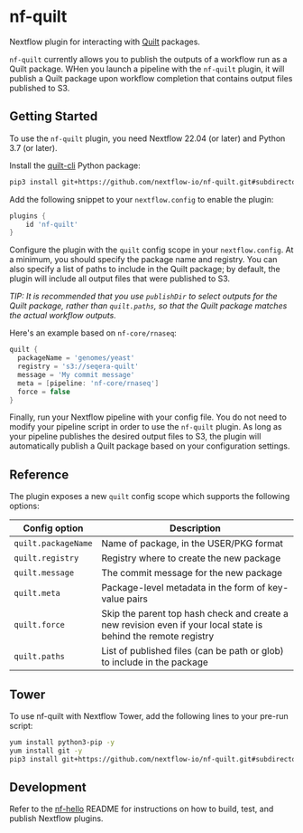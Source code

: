 # nf-quilt

Nextflow plugin for interacting with [Quilt](https://quiltdata.com/) packages.

`nf-quilt` currently allows you to publish the outputs of a workflow run as a Quilt package. WHen you launch a pipeline with the `nf-quilt` plugin, it will publish a Quilt package upon workflow completion that contains output files published to S3.

## Getting Started

To use the `nf-quilt` plugin, you need Nextflow 22.04 (or later) and Python 3.7 (or later).

Install the [quilt-cli](./quilt-cli) Python package:
```bash
pip3 install git+https://github.com/nextflow-io/nf-quilt.git#subdirectory=quilt-cli
```

Add the following snippet to your `nextflow.config` to enable the plugin:
```groovy
plugins {
    id 'nf-quilt'
}
```

Configure the plugin with the `quilt` config scope in your `nextflow.config`. At a minimum, you should specify the package name and registry. You can also specify a list of paths to include in the Quilt package; by default, the plugin will include all output files that were published to S3.

_TIP: It is recommended that you use `publishDir` to select outputs for the Quilt package, rather than `quilt.paths`, so that the Quilt package matches the actual workflow outputs._

Here's an example based on `nf-core/rnaseq`:
```groovy
quilt {
  packageName = 'genomes/yeast'
  registry = 's3://seqera-quilt'
  message = 'My commit message'
  meta = [pipeline: 'nf-core/rnaseq']
  force = false
}
```

Finally, run your Nextflow pipeline with your config file. You do not need to modify your pipeline script in order to use the `nf-quilt` plugin. As long as your pipeline publishes the desired output files to S3, the plugin will automatically publish a Quilt package based on your configuration settings.

## Reference

The plugin exposes a new `quilt` config scope which supports the following options:

| Config option 	  | Description 	          |
|---	              |---	                      |
| `quilt.packageName` | Name of package, in the USER/PKG format
| `quilt.registry`    | Registry where to create the new package
| `quilt.message`     | The commit message for the new package
| `quilt.meta`        | Package-level metadata in the form of key-value pairs
| `quilt.force`       | Skip the parent top hash check and create a new revision even if your local state is behind the remote registry
| `quilt.paths`       | List of published files (can be path or glob) to include in the package

## Tower

To use nf-quilt with Nextflow Tower, add the following lines to your pre-run script:
```bash
yum install python3-pip -y
yum install git -y
pip3 install git+https://github.com/nextflow-io/nf-quilt.git#subdirectory=quilt-cli
```

## Development

Refer to the [nf-hello](https://github.com/nextflow-io/nf-hello) README for instructions on how to build, test, and publish Nextflow plugins.
